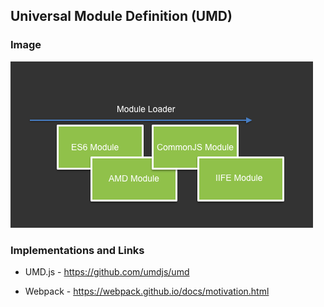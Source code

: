 ## Universal Module Definition (UMD)

### Image

![img](pic.png "umd")


### Implementations and Links
+ UMD.js - https://github.com/umdjs/umd

+ Webpack - https://webpack.github.io/docs/motivation.html
